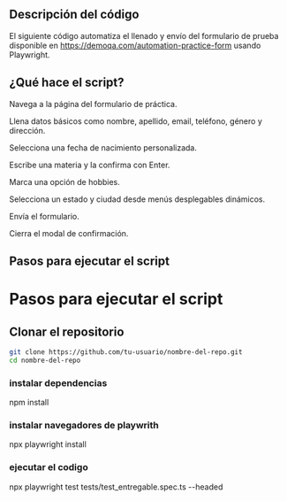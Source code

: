 ## Descripción del código
El siguiente código automatiza el llenado y envío del formulario de prueba disponible en https://demoqa.com/automation-practice-form usando Playwright.

## ¿Qué hace el script?
Navega a la página del formulario de práctica.

Llena datos básicos como nombre, apellido, email, teléfono, género y dirección.

Selecciona una fecha de nacimiento personalizada.

Escribe una materia y la confirma con Enter.

Marca una opción de hobbies.

Selecciona un estado y ciudad desde menús desplegables dinámicos.

Envía el formulario.

Cierra el modal de confirmación.

##  Pasos para ejecutar el script
# Pasos para ejecutar el script

## Clonar el repositorio

```bash
git clone https://github.com/tu-usuario/nombre-del-repo.git
cd nombre-del-repo
```

### instalar dependencias
npm install

### instalar navegadores de playwrith
npx playwright install

### ejecutar el codigo
npx playwright test tests/test_entregable.spec.ts --headed 
